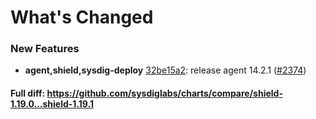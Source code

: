 # What's Changed

### New Features
- **agent,shield,sysdig-deploy** [32be15a2](https://github.com/sysdiglabs/charts/commit/32be15a2247281ff9b325c27a570a8c48d118a20): release agent 14.2.1 ([#2374](https://github.com/sysdiglabs/charts/issues/2374))
#### Full diff: https://github.com/sysdiglabs/charts/compare/shield-1.19.0...shield-1.19.1
